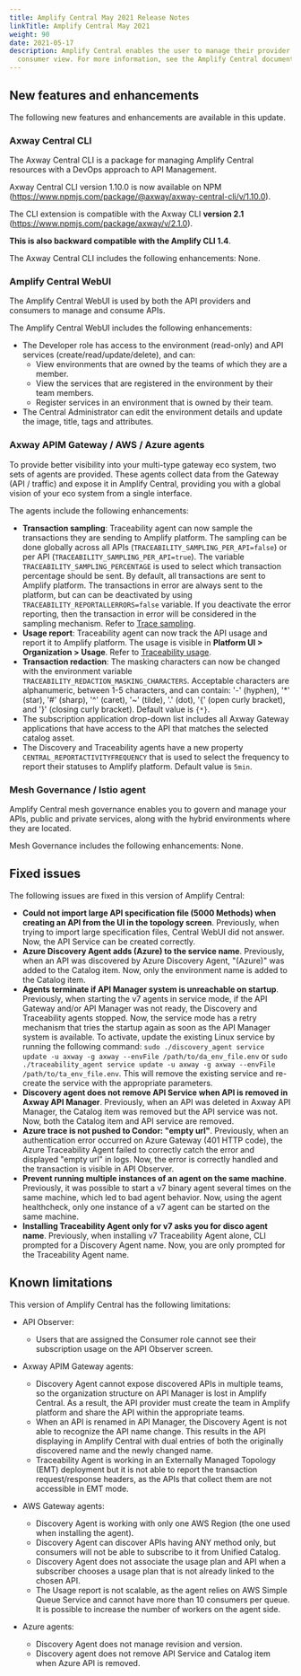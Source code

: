 ```yaml
---
title: Amplify Central May 2021 Release Notes
linkTitle: Amplify Central May 2021
weight: 90
date: 2021-05-17
description: Amplify Central enables the user to manage their provider /
  consumer view. For more information, see the Amplify Central documentation.
---
```

## New features and enhancements

The following new features and enhancements are available in this update.

### Axway Central CLI

The Axway Central CLI is a package for managing Amplify Central resources with a DevOps approach to API Management.

Axway Central CLI version 1.10.0 is now available on NPM (<https://www.npmjs.com/package/@axway/axway-central-cli/v/1.10.0>).

The CLI extension is compatible with the Axway CLI **version 2.1** (<https://www.npmjs.com/package/axway/v/2.1.0>).

**This is also backward compatible with the Amplify CLI 1.4**.

The Axway Central CLI includes the following enhancements: None.

### Amplify Central WebUI

The Amplify Central WebUI is used by both the API providers and consumers to manage and consume APIs.

The Amplify Central WebUI includes the following enhancements:  

* The Developer role has access to the environment (read-only) and API services (create/read/update/delete), and can:
    * View environments that are owned by the teams of which they are a member.
    * View the services that are registered in the environment by their team members.
    * Register services in an environment that is owned by their team.
* The Central Administrator can edit the environment details and update the image, title, tags and attributes.

### Axway APIM Gateway / AWS / Azure agents

To provide better visibility into your multi-type gateway eco system, two sets of agents are provided. These agents collect data from the Gateway (API / traffic) and expose it in Amplify Central, providing you with a global vision of your eco system from a single interface.

The agents include the following enhancements:

* **Transaction sampling**: Traceability agent can now sample the transactions they are sending to Amplify platform. The sampling can be done globally across all APIs (`TRACEABILITY_SAMPLING_PER_API=false`) or per API (`TRACEABILITY_SAMPLING_PER_API=true`). The variable `TRACEABILITY_SAMPLING_PERCENTAGE` is used to select which transaction percentage should be sent. By default, all transactions are sent to Amplify platform. The transactions in error are always sent to the platform, but can can be deactivated by using `TRACEABILITY_REPORTALLERRORS=false` variable. If you deactivate the error reporting, then the transaction in error will be considered in the sampling mechanism. Refer to [Trace sampling](/docs/connected-agent-common-reference/trace_sampling).
* **Usage report**: Traceability agent can now track the API usage and report it to Amplify platform. The usage is visible in **Platform UI > Organization > Usage**. Refer to [Traceability usage](/docs/connected-agent-common-reference/traceability_usage).
* **Transaction redaction**: The masking characters can now be changed with the environment variable `TRACEABILITY_REDACTION_MASKING_CHARACTERS`. Acceptable characters are alphanumeric, between 1-5 characters, and can contain: '-' (hyphen), '*' (star), '#' (sharp), '^' (caret), '~' (tilde), '.' (dot), '{' (open curly bracket), and '}' (closing curly bracket). Default value is `{*}`.
* The subscription application drop-down list includes all Axway Gateway applications that have access to the API that matches the selected catalog asset.
* The Discovery and Traceability agents have a new property `CENTRAL_REPORTACTIVITYFREQUENCY` that is used to select the frequency to report their statuses to Amplify platform. Default value is `5min`.

### Mesh Governance / Istio agent

Amplify Central mesh governance enables you to govern and manage your APIs, public and private services, along with the hybrid environments where they are located.

Mesh Governance includes the following enhancements: None.

## Fixed issues

The following issues are fixed in this version of Amplify Central:

* **Could not import large API specification file (5000 Methods) when creating an API from the UI in the topology screen**. Previously, when trying to import large specification files, Central WebUI did not answer. Now, the API Service can be created correctly.
* **Azure Discovery Agent adds (Azure) to the service name**. Previously, when an API was discovered by Azure Discovery Agent, "(Azure)" was added to the Catalog item. Now, only the environment name is added to the Catalog item.
* **Agents terminate if API Manager system is unreachable on startup**. Previously, when starting the v7 agents in service mode, if the API Gateway and/or API Manager was not ready, the Discovery and Traceability agents stopped. Now, the service mode has a retry mechanism that tries the startup again as soon as the API Manager system is available. To activate, update the existing Linux service by running the following command: `sudo ./discovery_agent service update -u axway -g axway --envFile /path/to/da_env_file.env` or `sudo ./traceability_agent service update -u axway -g axway --envFile /path/to/ta_env_file.env`. This will remove the existing service and re-create the service with the appropriate parameters.
* **Discovery agent does not remove API Service when API is removed in Axway API Manager**. Previously, when an API was deleted in Axway API Manager, the Catalog item was removed but the API service was not. Now, both the Catalog item and API service are removed.
* **Azure trace is not pushed to Condor: "empty url"**. Previously, when an authentication error occurred on Azure Gateway (401 HTTP code), the Azure Traceability Agent failed to correctly catch the error and displayed "empty url" in logs. Now, the error is correctly handled and the transaction is visible in API Observer.
* **Prevent running multiple instances of an agent on the same machine**. Previously, it was possible to start a v7 binary agent several times on the same machine, which led to bad agent behavior. Now, using the agent healthcheck, only one instance of a v7 agent can be started on the same machine.
* **Installing Traceability Agent only for v7 asks you for disco agent name**. Previously, when installing v7 Traceability Agent alone, CLI prompted for a Discovery Agent name. Now, you are only prompted for the Traceability Agent name.

## Known limitations

This version of Amplify Central has the following limitations:

* API Observer:

    * Users that are assigned the Consumer role cannot see their subscription usage on the API Observer screen.

* Axway APIM Gateway agents:

    * Discovery Agent cannot expose discovered APIs in multiple teams, so the organization structure on API Manager is lost in Amplify Central. As a result, the API provider must create the team in Amplify platform and share the API within the appropriate teams.
    * When an API is renamed in API Manager, the Discovery Agent is not able to recognize the API name change. This results in the API displaying in Amplify Central with dual entries of both the originally discovered name and the newly changed name.
    * Traceability Agent is working in an Externally Managed Topology (EMT) deployment but it is not able to report the transaction request/response headers, as the APIs that collect them are not accessible in EMT mode.

* AWS Gateway agents:

    * Discovery Agent is working with only one AWS Region (the one used when installing the agent).
    * Discovery Agent can discover APIs having ANY method only, but consumers will not be able to subscribe to it from Unified Catalog.
    * Discovery Agent does not associate the usage plan and API when a subscriber chooses a usage plan that is not already linked to the chosen API.
    * The Usage report is not scalable, as the agent relies on AWS Simple Queue Service and cannot have more than 10 consumers per queue. It is possible to increase the number of workers on the agent side.

* Azure agents:

    * Discovery Agent does not manage revision and version.
    * Discovery agent does not remove API Service and Catalog item when Azure API is removed.
